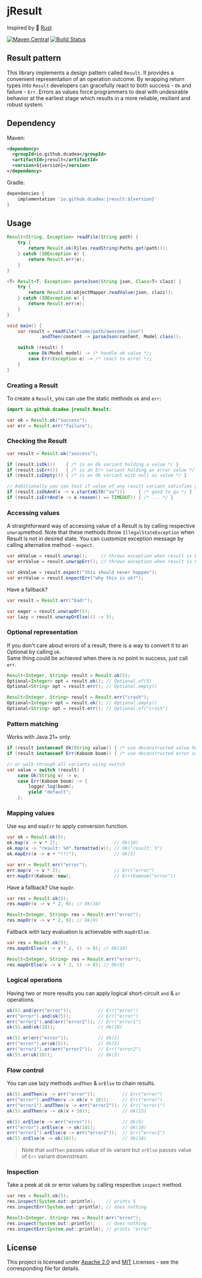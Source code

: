 # jResult

Inspired by :crab: [Rust](https://github.com/rust-lang/rust)

[![Maven Central](https://img.shields.io/maven-central/v/io.github.dcadea/jresult.svg?label=Maven%20Central)](https://search.maven.org/artifact/io.github.dcadea/jresult)
[![Build Status](https://github.com/dcadea/jresult/actions/workflows/build.yml/badge.svg?branch=main)](https://github.com/dcadea/jresult/actions/workflows/build.yml)

## Result pattern

This library implements a design pattern called `Result`. 
It provides a convenient representation of an operation outcome.
By wrapping return types into `Result` developers can gracefully react to both success - `Ok` and failure - `Err`.
Errors as values force programmers to deal with undesirable behavior at the earliest stage which results in a more reliable, resilient and robust system.

## Dependency

Maven:
```xml
<dependency>
  <groupId>io.github.dcadea</groupId>
  <artifactId>jresult</artifactId>
  <version>${version}</version>
</dependency>
```

Gradle:
```groovy
dependencies {
    implementation 'io.github.dcadea:jresult:${version}'
}
```

## Usage

```java
Result<String, Exception> readFile(String path) {
    try {
        return Result.ok(Files.readString(Paths.get(path)));
    } catch (IOException e) {
        return Result.err(e);
    }
}

<T> Result<T, Exception> parseJson(String json, Class<T> clazz) {
    try {
        return Result.ok(objectMapper.readValue(json, clazz));
    } catch (IOException e) {
        return Result.err(e);
    }
}

void main() {
    var result = readFile("some/path/awesome.json")
            .andThen(content -> parseJson(content, Model.class));

    switch (result) {
        case Ok(Model model) -> /* handle ok value */;
        case Err(Exception e) -> /* react to error */;
    }
}
```

### Creating a Result

To create a `Result`, you can use the static methods `ok` and `err`:
```java
import io.github.dcadea.jresult.Result;

var ok = Result.ok("success");
var err = Result.err("failure");
```

### Checking the Result

```java
var result = Result.ok("success");

if (result.isOk())    { /* is an Ok variant holding a value */ }
if (result.isErr())   { /* is an Err variant holding an error value */ }
if (result.isEmpty()) { /* is an Ok variant with null as value */ }

// Additionally you can test if value of any rasult variant satisfies given predicate
if (result.isOkAnd(v -> v.startsWith("su")))     { /* good to go */ }
if (result.isErrAnd(e -> e.reason() == TIMEOUT)) { /* ... */ }
```


### Accessing values

A straightforward way of accessing value of a Result is by calling respective `unwrap`method.
Note that these methods throw `IllegalStateException` when Result is not in desired state.
You can customize exception message by calling alternative method - `expect`.
```java
var okValue = result.unwrap();     // throws exception when result is Err
var errValue = result.unwrapErr(); // throws exception when result is Ok

var okValue = result.expect("this should never happen");
var errValue = result.expectErr("why this is ok?");
```
Have a fallback?
```java
var result = Result.err("bad!");

var eager = result.unwrapOr(5);
var lazy = result.unwrapOrElse(() -> 5);
```

### Optional representation

If you don't care about errors of a result, there is a way to convert it to an Optional by calling `ok`.<br>
Same thing could be achieved when there is no point in success, just call `err`.
```java
Result<Integer, String> result = Result.ok(5);
Optional<Integer> opt = result.ok(); // Optional.of(5)
Optional<String> opt = result.err(); // Optional.empty()

Result<Integer, String> result = Result.err("crash");
Optional<Integer> opt = result.ok(); // Optional.empty()
Optional<String> opt = result.err(); // Optional.of("crash")
```

### Pattern matching

Works with Java 21+ only.
```java
if (result instanceof Ok(String value)) { /* use deconstructed value here */ }
if (result instanceof Err(Kaboom boom)) { /* use deconstructed error value here */ }

// or walk through all variants using switch
var value = switch (result) {
    case Ok(String v) -> v;
    case Err(Kaboom boom) -> {
        logger.log(boom);
        yield "default";
    };
```

### Mapping values

Use `map` and `mapErr` to apply conversion function.
```java
var ok = Result.ok(5); 
ok.map(v -> v * 2);                     // Ok(10)
ok.map(v -> "result: %d".formatted(v)); // Ok("result: 5")
ok.mapErr(e -> e + "!!!");              // Ok(5)

var err = Result.err("error");
err.map(v -> v * 2);                    // Err("error")
err.mapErr(Kaboom::new);                // Err(Kamoom("error"))
```
Have a fallback? Use `mapOr`.
```java
var res = Result.ok(5); 
res.mapOr(v -> v * 2, 0); // Ok(10)

Result<Integer, String> res = Result.err("error"); 
res.mapOr(v -> v * 2, 0); // Ok(0)
```
Fallback with lazy evaluation is achievable with `mapOrElse`.
```java
var res = Result.ok(5); 
res.mapOrElse(v -> v * 2, () -> 0); // Ok(10)

Result<Integer, String> res = Result.err("error"); 
res.mapOrElse(v -> v * 2, () -> 0); // Ok(0)
```

### Logical operations

Having two or more results you can apply logical short-circuit `and` & `or` operations.
```java
ok(5).and(err("error"));          // Err("error")
err("error").and(ok(5));          // Err("error")
err("error1").and(err("error2")); // Err("error1")
ok(5).and(ok(10));                // Ok(10)

ok(5).or(err("error"));           // Ok(5)
err("error").or(ok(5));           // Ok(5)
err("error1").or(err("error2"));  // Err("error2")
ok(5).or(ok(10));                 // Ok(5)
``` 

### Flow control

You can use lazy methods `andThen` & `orElse` to chain results.
```java
ok(5).andThen(v -> err("error"));          // Err("error")
err("error").andThen(v -> ok(v + 10));     // Err("error")
err("error1").andThen(v -> err("error2")); // Err("error1")
ok(5).andThen(v -> ok(v + 10));            // Ok(15)

ok(5).orElse(e -> err("error"));           // Ok(5)
err("error").orElse(e -> ok(10));          // Ok(10)
err("error1").orElse(e -> err("error2"));  // Err("error2")
ok(5).orElse(e -> ok(10));                 // Ok(10)
```
> Note that `andThen` passes value of `Ok` variant but `orElse` passes value of `Err` variant downstream.

### Inspection
Take a peek at ok or error values by calling respective `inspect` method.
```java
var res = Result.ok(5); 
res.inspect(System.out::println);    // prints 5
res.inspectErr(System.out::println); // does nothing

Result<Integer, String> res = Result.err("error"); 
res.inspect(System.out::println);    // does nothing
res.inspectErr(System.out::println); // prints "error"
```

## License
This project is licensed under [Apache 2.0](LICENSE-APACHE) and [MIT](LICENSE-APACHE) Licenses - see the corresponding file for details.
